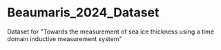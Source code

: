 # Beaumaris_2024_Dataset
Dataset for "Towards the measurement of sea ice thickness using a time domain inductive measurement system"
